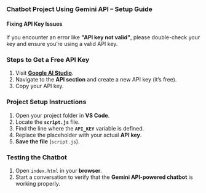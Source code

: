 ### **Chatbot Project Using Gemini API – Setup Guide**  

#### **Fixing API Key Issues**  
If you encounter an error like **"API key not valid"**, please double-check your key and ensure you’re using a valid API key.  

### **Steps to Get a Free API Key**  
1. Visit **[Google AI Studio](https://aistudio.google.com/app/apikey)**.  
2. Navigate to the **API section** and create a new API key (it’s free).  
3. Copy your API key.  

### **Project Setup Instructions**  
1. Open your project folder in **VS Code**.  
2. Locate the **`script.js`** file.  
3. Find the line where the **`API_KEY`** variable is defined.  
4. Replace the placeholder with your actual **API key**.  
5. **Save the file** (`script.js`).  

### **Testing the Chatbot**  
1. Open `index.html` in your **browser**.  
2. Start a conversation to verify that the **Gemini API-powered chatbot** is working properly.  



